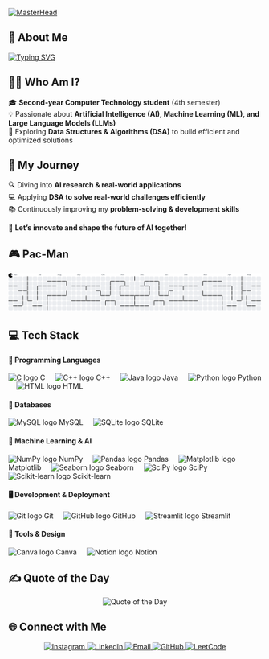 [![MasterHead](https://camo.githubusercontent.com/3cf2f8c403aa809199071de4dc483744f9161260f6c3eceb39d673cfbe8b7e3e/68747470733a2f2f692e70696e696d672e636f6d2f6f726967696e616c732f66612f37622f34622f66613762346264633362326637336537343965356332633634366434616531332e676966)](https://github.com/Atharva130)

## 🚀 About Me  

[![Typing SVG](https://readme-typing-svg.demolab.com?font=Fira+Code&size=30&pause=1000&width=700&lines=Hi+!+I+am+Atharva+Rahate;Welcome+to+My+GitHub+Profile+!;Exploring+AI%2C+ML%2C+and+LLMs+🤖;Always+Learning%2C+Always+Growing!+🚀)](https://git.io/typing-svg)


## 👨‍💻 Who Am I?  
🎓 **Second-year Computer Technology student** (4th semester)  
💡 Passionate about **Artificial Intelligence (AI), Machine Learning (ML), and Large Language Models (LLMs)**  
🚀 Exploring **Data Structures & Algorithms (DSA)** to build efficient and optimized solutions

## 🌟 My Journey  

🔍 Diving into **AI research & real-world applications**  
💻 Applying **DSA to solve real-world challenges efficiently**  
📚 Continuously improving my **problem-solving & development skills**  

🚀 **Let’s innovate and shape the future of AI together!**  

## 🎮 Pac-Man
<picture>
  <source media="(prefers-color-scheme: dark)" srcset="https://raw.githubusercontent.com/Atharva130/Atharva130/output/pacman-contribution-graph-dark.svg">
  <source media="(prefers-color-scheme: light)" srcset="https://raw.githubusercontent.com/Atharva130/Atharva130/output/pacman-contribution-graph.svg">
  <img alt="pacman contribution graph" src="https://raw.githubusercontent.com/Atharva130/Atharva130/output/pacman-contribution-graph.svg">
</picture>

## <b>💻 Tech Stack </b> 

#### 🚀 Programming Languages  
<div align="left">
  <img src="https://cdn.jsdelivr.net/gh/devicons/devicon/icons/c/c-original.svg" height="40" alt="C logo" />
  <span>C</span>
  <img width="12" />

  <img src="https://cdn.jsdelivr.net/gh/devicons/devicon/icons/cplusplus/cplusplus-original.svg" height="40" alt="C++ logo" />
  <span>C++</span>
  <img width="12" />

  <img src="https://cdn.jsdelivr.net/gh/devicons/devicon/icons/java/java-original.svg" height="40" alt="Java logo" />
  <span>Java</span>
  <img width="12" />

  <img src="https://cdn.jsdelivr.net/gh/devicons/devicon/icons/python/python-original.svg" height="40" alt="Python logo" />
  <span>Python</span>
  <img width="12" />

  <img src="https://cdn.jsdelivr.net/gh/devicons/devicon/icons/html5/html5-original.svg" height="40" alt="HTML logo" />
  <span>HTML</span>
  <img width="12" />
</div>

#### 📂 Databases  
<div align="left">
  <img src="https://cdn.jsdelivr.net/gh/devicons/devicon/icons/mysql/mysql-original.svg" height="40" alt="MySQL logo" />
  <span>MySQL</span>
  <img width="12" />

  <img src="https://cdn.jsdelivr.net/gh/devicons/devicon/icons/sqlite/sqlite-original.svg" height="40" alt="SQLite logo" />
  <span>SQLite</span>
  <img width="12" />
</div>

#### 🤖 Machine Learning & AI  
<div align="left">
  <img src="https://cdn.jsdelivr.net/gh/devicons/devicon/icons/numpy/numpy-original.svg" height="40" alt="NumPy logo" />
  <span>NumPy</span>
  <img width="12" />

  <img src="https://cdn.jsdelivr.net/gh/devicons/devicon/icons/pandas/pandas-original.svg" height="40" alt="Pandas logo" />
  <span>Pandas</span>
  <img width="12" />

  <img src="https://cdn.jsdelivr.net/gh/devicons/devicon/icons/matplotlib/matplotlib-original.svg" height="40" alt="Matplotlib logo" />
  <span>Matplotlib</span>
  <img width="12" />

  <img src="https://seaborn.pydata.org/_images/logo-mark-lightbg.svg" height="40" alt="Seaborn logo" />
  <span>Seaborn</span>
  <img width="12" />

  <img src="https://upload.wikimedia.org/wikipedia/commons/b/b2/SCIPY_2.svg" height="40" alt="SciPy logo" />
  <span>SciPy</span>
  <img width="12" />

  <img src="https://upload.wikimedia.org/wikipedia/commons/0/05/Scikit_learn_logo_small.svg" height="40" alt="Scikit-learn logo" />
  <span>Scikit-learn</span>
  <img width="12" />
</div>

#### 🖥️ Development & Deployment  
<div align="left">
  <img src="https://cdn.jsdelivr.net/gh/devicons/devicon/icons/git/git-original.svg" height="40" alt="Git logo" />
  <span>Git</span>
  <img width="12" />

  <img src="https://cdn.jsdelivr.net/gh/devicons/devicon/icons/github/github-original.svg" height="40" alt="GitHub logo" />
  <span>GitHub</span>
  <img width="12" />
  <img src="https://streamlit.io/images/brand/streamlit-logo-primary-colormark-darktext.png" height="40" alt="Streamlit logo" />
  <span>Streamlit</span>
  <img width="12" />
</div>

#### 🎨 Tools & Design  
<div align="left">
  <img src="https://cdn.jsdelivr.net/gh/devicons/devicon/icons/canva/canva-original.svg" height="40" alt="Canva logo" />
  <span>Canva</span>
  <img width="12" />

  <img src="https://cdn.jsdelivr.net/gh/devicons/devicon/icons/notion/notion-original.svg" height="40" alt="Notion logo" />
  <span>Notion</span>
  <img width="12" />
</div>


## ✍️ Quote of the Day  

<div align="center">  
  <img src="https://quotes-github-readme.vercel.app/api?type=horizontal&theme=tokyonight" alt="Quote of the Day">  
</div>  


## 🌐 Connect with Me  

<p align="center">
  <a href="https://instagram.com/atharva._.rahate">
    <img src="https://img.shields.io/badge/Instagram-%23E4405F.svg?style=for-the-badge&logo=Instagram&logoColor=white" alt="Instagram" />
  </a>
  <a href="https://linkedin.com/in/atharva-rahate-558701285">
    <img src="https://img.shields.io/badge/LinkedIn-%230077B5.svg?style=for-the-badge&logo=linkedin&logoColor=white" alt="LinkedIn" />
  </a>
  <a href="mailto:rahateatharva13@gmail.com">
    <img src="https://img.shields.io/badge/Email-D14836?style=for-the-badge&logo=gmail&logoColor=white" alt="Email" />
  </a>
  <a href="https://github.com/Atharva130">
    <img src="https://img.shields.io/badge/GitHub-%23121011.svg?style=for-the-badge&logo=github&logoColor=white" alt="GitHub" />
  </a>
  <a href="https://leetcode.com/u/rahateatharva13/">
    <img src="https://img.shields.io/badge/LeetCode-FFA116?style=for-the-badge&logo=leetcode&logoColor=white" alt="LeetCode" />
  </a>
</p>  
